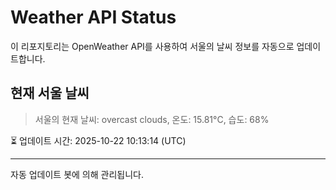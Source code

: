 
# Weather API Status

이 리포지토리는 OpenWeather API를 사용하여 서울의 날씨 정보를 자동으로 업데이트합니다.

## 현재 서울 날씨
> 서울의 현재 날씨: overcast clouds, 온도: 15.81°C, 습도: 68%

⏳ 업데이트 시간: 2025-10-22 10:13:14 (UTC)

---
자동 업데이트 봇에 의해 관리됩니다.
